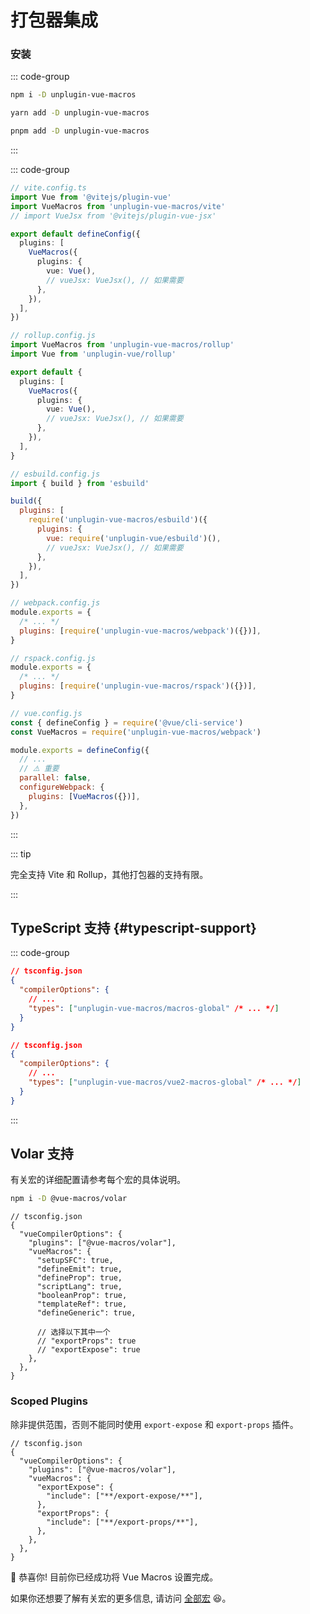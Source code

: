 # 打包器集成

### 安装

::: code-group

```bash [npm]
npm i -D unplugin-vue-macros
```

```bash [yarn]
yarn add -D unplugin-vue-macros
```

```bash [pnpm]
pnpm add -D unplugin-vue-macros
```

:::

::: code-group

```ts [Vite]
// vite.config.ts
import Vue from '@vitejs/plugin-vue'
import VueMacros from 'unplugin-vue-macros/vite'
// import VueJsx from '@vitejs/plugin-vue-jsx'

export default defineConfig({
  plugins: [
    VueMacros({
      plugins: {
        vue: Vue(),
        // vueJsx: VueJsx(), // 如果需要
      },
    }),
  ],
})
```

```ts [Rollup]
// rollup.config.js
import VueMacros from 'unplugin-vue-macros/rollup'
import Vue from 'unplugin-vue/rollup'

export default {
  plugins: [
    VueMacros({
      plugins: {
        vue: Vue(),
        // vueJsx: VueJsx(), // 如果需要
      },
    }),
  ],
}
```

```js [esbuild]
// esbuild.config.js
import { build } from 'esbuild'

build({
  plugins: [
    require('unplugin-vue-macros/esbuild')({
      plugins: {
        vue: require('unplugin-vue/esbuild')(),
        // vueJsx: VueJsx(), // 如果需要
      },
    }),
  ],
})
```

```js [Webpack]
// webpack.config.js
module.exports = {
  /* ... */
  plugins: [require('unplugin-vue-macros/webpack')({})],
}
```

```js [Rspack]
// rspack.config.js
module.exports = {
  /* ... */
  plugins: [require('unplugin-vue-macros/rspack')({})],
}
```

```js [Vue CLI]
// vue.config.js
const { defineConfig } = require('@vue/cli-service')
const VueMacros = require('unplugin-vue-macros/webpack')

module.exports = defineConfig({
  // ...
  // ⚠️ 重要
  parallel: false,
  configureWebpack: {
    plugins: [VueMacros({})],
  },
})
```

:::

::: tip

完全支持 Vite 和 Rollup，其他打包器的支持有限。

:::

## TypeScript 支持 {#typescript-support}

::: code-group

```json {0} [Vue 3]
// tsconfig.json
{
  "compilerOptions": {
    // ...
    "types": ["unplugin-vue-macros/macros-global" /* ... */]
  }
}
```

```json {0} [Vue 2]
// tsconfig.json
{
  "compilerOptions": {
    // ...
    "types": ["unplugin-vue-macros/vue2-macros-global" /* ... */]
  }
}
```

:::

## Volar 支持

有关宏的详细配置请参考每个宏的具体说明。

```bash
npm i -D @vue-macros/volar
```

```jsonc
// tsconfig.json
{
  "vueCompilerOptions": {
    "plugins": ["@vue-macros/volar"],
    "vueMacros": {
      "setupSFC": true,
      "defineEmit": true,
      "defineProp": true,
      "scriptLang": true,
      "booleanProp": true,
      "templateRef": true,
      "defineGeneric": true,

      // 选择以下其中一个
      // "exportProps": true
      // "exportExpose": true
    },
  },
}
```

### Scoped Plugins

除非提供范围，否则不能同时使用 `export-expose` 和 `export-props` 插件。

```jsonc
// tsconfig.json
{
  "vueCompilerOptions": {
    "plugins": ["@vue-macros/volar"],
    "vueMacros": {
      "exportExpose": {
        "include": ["**/export-expose/**"],
      },
      "exportProps": {
        "include": ["**/export-props/**"],
      },
    },
  },
}
```

:tada: 恭喜你! 目前你已经成功将 Vue Macros 设置完成。

如果你还想要了解有关宏的更多信息, 请访问 [全部宏](/zh-CN/macros/) :laughing:。
